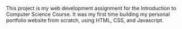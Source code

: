 This project is my web development assignment for the Introduction to Computer Science Course. It was my first time building my personal portfolio website from scratch, using HTML, CSS, and Javascript.
